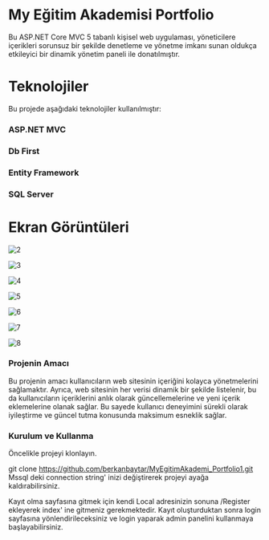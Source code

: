 <h1>My Eğitim Akademisi Portfolio</h1>

Bu ASP.NET Core MVC 5 tabanlı kişisel web uygulaması, yöneticilere içerikleri sorunsuz bir şekilde denetleme ve yönetme imkanı sunan oldukça etkileyici bir dinamik yönetim paneli ile donatılmıştır.

<h1>Teknolojiler</h1>

Bu projede aşağıdaki teknolojiler kullanılmıştır:

<h3>ASP.NET MVC</h3>

<h3>Db First</h3>

<h3>Entity Framework</h3>

<h3>SQL Server</h3>  

<h1>Ekran Görüntüleri</h1>

![2](https://github.com/berkanbaytar/MyEgitimAkademi_Portfolio1/assets/143795341/99bd8bdc-bd1c-42fa-8d21-6b0d1fc6ed00)

![3](https://github.com/berkanbaytar/MyEgitimAkademi_Portfolio1/assets/143795341/ba030956-d177-4ecf-84e8-f0439d7b3a65)

![4](https://github.com/berkanbaytar/MyEgitimAkademi_Portfolio1/assets/143795341/05d34150-b111-4fec-b15a-57dfe55ad0fa)

![5](https://github.com/berkanbaytar/MyEgitimAkademi_Portfolio1/assets/143795341/64cccede-43f7-4e37-8474-6a346a82d81d)

![6](https://github.com/berkanbaytar/MyEgitimAkademi_Portfolio1/assets/143795341/bbbf93ff-2eb3-4cc1-9eae-a560d73216f4)

![7](https://github.com/berkanbaytar/MyEgitimAkademi_Portfolio1/assets/143795341/583fafde-8e79-4268-9a76-9b76e9994f3e)

![8](https://github.com/berkanbaytar/MyEgitimAkademi_Portfolio1/assets/143795341/8dad9e36-b3fd-4ced-b722-79bcc7af58d2)

<h3>Projenin Amacı</h3>

Bu projenin amacı kullanıcıların web sitesinin içeriğini kolayca yönetmelerini sağlamaktır. Ayrıca, web sitesinin her verisi dinamik bir şekilde listelenir, bu da kullanıcıların içeriklerini anlık olarak güncellemelerine ve yeni içerik eklemelerine olanak sağlar. Bu sayede kullanıcı deneyimini sürekli olarak iyileştirme ve güncel tutma konusunda maksimum esneklik sağlar.

<h3>Kurulum ve Kullanma</h3>

 Öncelikle projeyi klonlayın.

git clone https://github.com/berkanbaytar/MyEgitimAkademi_Portfolio1.git Mssql deki connection string' inizi değiştirerek projeyi ayağa kaldırabilirsiniz.

Kayıt olma sayfasına gitmek için kendi Local adresinizin sonuna /Register ekleyerek index' ine gitmeniz gerekmektedir. Kayıt oluşturduktan sonra login sayfasına yönlendirileceksiniz ve login yaparak admin panelini kullanmaya başlayabilirsiniz.
